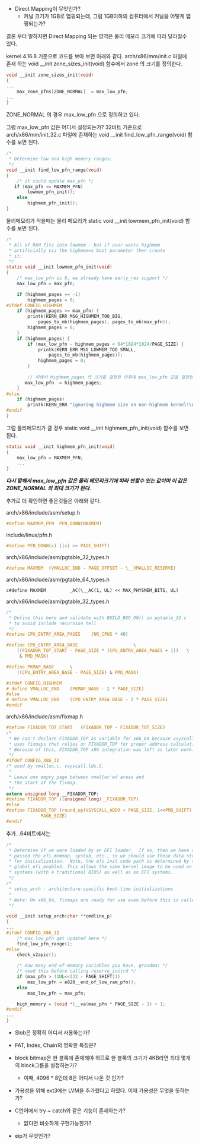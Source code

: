 * Direct Mapping이 무엇인가?
  - 커널 크기가 1GB로 맵핑되는데, 그럼 1GB이하의 컴퓨터에서 커널을 어떻게 맵핑되는가?

결론 부터 말하자면 Direct Mapping 되는 영역은 물리 메모리 크기에 따라 달라질수 있다.

kernel 4.16.8 기준으로 코드를 보아 보면 아래와 같다.
arch/x86/mm/init.c 파일에 존재 하는 void \__init zone_sizes_init(void) 함수에서  zone 의 크기를 정의한다.

```c
void __init zone_sizes_init(void)
{
...
    max_zone_pfns[ZONE_NORMAL]  = max_low_pfn;
...
}
```
ZONE_NORMAL 의 경우 max_low_pfn 으로 정의하고 있다.

그럼 max_low_pfn 값은 어디서 설정되는가?
32비트 기준으로 arch/x86/mm/init_32.c 파일에 존재하는 void \__init find_low_pfn_range(void) 함수를 보면 된다.

```c
/*
 * Determine low and high memory ranges:
 */
void __init find_low_pfn_range(void)
{
    /* it could update max_pfn */
   if (max_pfn <= MAXMEM_PFN)
        lowmem_pfn_init();
    else
        highmem_pfn_init();
}
```

물리메모리가 작을때는 물리 메모리가 static void \__init lowmem_pfn_init(void) 함수를 보면 된다.

```c
/*
 * All of RAM fits into lowmem - but if user wants highmem
 * artificially via the highmem=x boot parameter then create
 * it:
 */
static void __init lowmem_pfn_init(void)
{
    /* max_low_pfn is 0, we already have early_res support */
    max_low_pfn = max_pfn;

    if (highmem_pages == -1)
        highmem_pages = 0;
#ifdef CONFIG_HIGHMEM
    if (highmem_pages >= max_pfn) {
        printk(KERN_ERR MSG_HIGHMEM_TOO_BIG,
            pages_to_mb(highmem_pages), pages_to_mb(max_pfn));
        highmem_pages = 0;
    }
    if (highmem_pages) {
        if (max_low_pfn - highmem_pages < 64*1024*1024/PAGE_SIZE) {
            printk(KERN_ERR MSG_LOWMEM_TOO_SMALL,
                pages_to_mb(highmem_pages));
            highmem_pages = 0;
        }
        
        // 위에서 highmem_pages 의 크기를 결정한 이후에 max_low_pfn 값을 결정한다.
       max_low_pfn -= highmem_pages;
    }
#else
    if (highmem_pages)
        printk(KERN_ERR "ignoring highmem size on non-highmem kernel!\n");
#endif
}

```

그럼 물리메모리가 클 경우 static void \__init highmem_pfn_init(void) 함수를 보면 된다.

```c
static void __init highmem_pfn_init(void)
{
    max_low_pfn = MAXMEM_PFN;
    ...
}

```

___다시 말해서 max_low_pfn 값은 물리 메모리크기에 따라 변할수 있는 값이며 이 값은 ZONE_NORMAL 의 최대 크기가 된다.___

추가로 더 확인하면 좋은것들은 아래와 같다.

arch/x86/include/asm/setup.h
```c
#define MAXMEM_PFN	PFN_DOWN(MAXMEM)
```
include/linux/pfn.h
```c
#define PFN_DOWN(x)	((x) >> PAGE_SHIFT)
```
arch/x86/include/asm/pgtable_32_types.h
```c
#define MAXMEM	(VMALLOC_END - PAGE_OFFSET - \__VMALLOC_RESERVE)
```
arch/x86/include/asm/pgtable_64_types.h
```
c#define MAXMEM			_AC(\__AC(1, UL) << MAX_PHYSMEM_BITS, UL)
```
arch/x86/include/asm/pgtable_32_types.h
```c
/*
 * Define this here and validate with BUILD_BUG_ON() in pgtable_32.c
 * to avoid include recursion hell
 */
#define CPU_ENTRY_AREA_PAGES    (NR_CPUS * 40)

#define CPU_ENTRY_AREA_BASE                     \
    ((FIXADDR_TOT_START - PAGE_SIZE * (CPU_ENTRY_AREA_PAGES + 1))   \
     & PMD_MASK)

#define PKMAP_BASE      \
    ((CPU_ENTRY_AREA_BASE - PAGE_SIZE) & PMD_MASK)

#ifdef CONFIG_HIGHMEM
# define VMALLOC_END    (PKMAP_BASE - 2 * PAGE_SIZE)
#else
# define VMALLOC_END    (CPU_ENTRY_AREA_BASE - 2 * PAGE_SIZE)
#endif
```
arch/x86/include/asm/fixmap.h
```c
#define FIXADDR_TOT_START	(FIXADDR_TOP - FIXADDR_TOT_SIZE)
/*
 * We can't declare FIXADDR_TOP as variable for x86_64 because vsyscall
 * uses fixmaps that relies on FIXADDR_TOP for proper address calculation.
 * Because of this, FIXADDR_TOP x86 integration was left as later work.
 */
#ifdef CONFIG_X86_32
/* used by vmalloc.c, vsyscall.lds.S.
 *
 * Leave one empty page between vmalloc'ed areas and
 * the start of the fixmap.
 */
extern unsigned long __FIXADDR_TOP;
#define FIXADDR_TOP ((unsigned long)__FIXADDR_TOP)
#else
#define FIXADDR_TOP (round_up(VSYSCALL_ADDR + PAGE_SIZE, 1<<PMD_SHIFT) - \
             PAGE_SIZE)
#endif
```

추가...64비트에서는 

```c
/*
 * Determine if we were loaded by an EFI loader.  If so, then we have also been
 * passed the efi memmap, systab, etc., so we should use these data structures
 * for initialization.  Note, the efi init code path is determined by the
 * global efi_enabled. This allows the same kernel image to be used on existing
 * systems (with a traditional BIOS) as well as on EFI systems.
 */
/*
 * setup_arch - architecture-specific boot-time initializations
 *
 * Note: On x86_64, fixmaps are ready for use even before this is called.
 */

void __init setup_arch(char **cmdline_p)
{
...
#ifdef CONFIG_X86_32
    /* max_low_pfn get updated here */
    find_low_pfn_range();
#else
    check_x2apic();

    /* How many end-of-memory variables you have, grandma! */
    /* need this before calling reserve_initrd */
    if (max_pfn > (1UL<<(32 - PAGE_SHIFT)))
        max_low_pfn = e820__end_of_low_ram_pfn();
    else
        max_low_pfn = max_pfn;

    high_memory = (void *)__va(max_pfn * PAGE_SIZE - 1) + 1;
#endif
...
}

```
 
* Slob은 정확히 어디서 사용하는가?
 
* FAT, Index, Chain의 명확한 특징은?
 
* block bitmap은 한 블록에 존재해야 하므로 한 블록의 크기가 4KB라면 최대 몇개의 block그룹을 설정하는가?
  * 이때, 4096 * 8인데 8은 어디서 나온 것 인가?
 
* 가용성을 위해 ext3에는 LVM을 추가했다고 하였다. 이때 가용성은 무엇을 뜻하는가?
 
* C언어에서 try ~ catch와 같은 기능이 존재하는가?
  * 없다면 비슷하게 구현가능한가?
 
* eip가 무엇인가?
 
